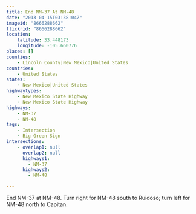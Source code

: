 ```yaml
---
title: End NM-37 At NM-48
date: "2013-04-15T03:38:04Z"
imageid: "8666288662"
flickrid: "8666288662"
location:
    latitude: 33.448173
    longitude: -105.660776
places: []
counties:
    - Lincoln County|New Mexico|United States
countries:
    - United States
states:
    - New Mexico|United States
highwaytypes:
    - New Mexico State Highway
    - New Mexico State Highway
highways:
    - NM-37
    - NM-48
tags:
    - Intersection
    - Big Green Sign
intersections:
    - overlap1: null
      overlap2: null
      highways1:
        - NM-37
      highways2:
        - NM-48

---
```

End NM-37 at NM-48.  Turn right for NM-48 south to Ruidoso; turn left for NM-48 north to Capitan.